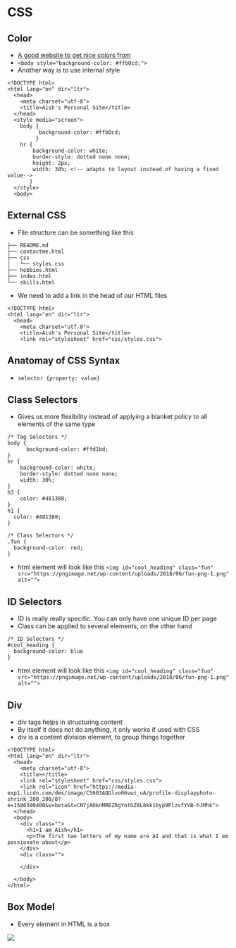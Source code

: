 # CSS

## Color
- [A good website to get nice colors from](www.colorhunt.co)
- `<body style="background-color: #ffb0cd;">`
- Another way is to use internal style

```
<!DOCTYPE html>
<html lang="en" dir="ltr">
  <head>
    <meta charset="utf-8">
    <title>Aish's Personal Site</title>
  </head>
  <style media="screen">
    body {
          background-color: #ffb0cd;
         }
    hr {
        background-color: white;
        border-style: dotted none none;
        height: 2px;
        width: 30%; <!-- adapts to layout instead of having a fixed value-->
       }
  </style>
  <body>
```

## External CSS
- File structure can be something like this
```
├── README.md
├── contactme.html
├── css
│   └── styles.css
├── hobbies.html
├── index.html
└── skills.html
```
- We need to add a link in the head of our HTML files
```
<!DOCTYPE html>
<html lang="en" dir="ltr">
  <head>
    <meta charset="utf-8">
    <title>Aish's Personal Site</title>
    <link rel="stylesheet" href="css/styles.css">
```

## Anatomay of CSS Syntax
- `selector {property: value}`

## Class Selectors
- Gives us more flexibility instead of applying a blanket policy to all elements of the same type

```
/* Tag Selectors */
body {
      background-color: #ffd1bd;
}
hr {
    background-color: white;
    border-style: dotted none none;
    width: 30%;
}
h3 {
    color: #481380;
}
h1 {
  color: #481380;
}

/* Class Selectors */
.fun {
  background-color: red;
}
```
- html element will look like this `<img id="cool_heading" class="fun" src="https://pngimage.net/wp-content/uploads/2018/06/fun-png-1.png" alt="">`

## ID Selectors
- ID is really really specific. You can only have one unique ID per page
- Class can be applied to several elements, on the other hand

```
/* ID Selectors */
#cool_heading {
  background-color: blue
}
```
- html element will look like this `<img id="cool_heading" class="fun" src="https://pngimage.net/wp-content/uploads/2018/06/fun-png-1.png" alt="">`

## Div
- div tags helps in structuring content
- By itself it does not do anything, it only works if used with CSS
- div is a content division element, to group things together

```
<!DOCTYPE html>
<html lang="en" dir="ltr">
  <head>
    <meta charset="utf-8">
    <title></title>
    <link rel="stylesheet" href="css/styles.css">
    <link rel="icon" href="https://media-exp1.licdn.com/dms/image/C5603AQGlvo06vwz_uA/profile-displayphoto-shrink_200_200/0?e=1586390400&v=beta&t=CN7jAOknMREZRgYotGZ8L8kk1byp9PlzvfYVB-hJMhk">
  </head>
  <body>
    <div class="">
      <h1>I am Aish</h1>
      <p>The first two letters of my name are AI and that is what I am passionate about</p>
    </div>
    <div class="">

    </div>

  </body>
</html>

```

## Box Model
- Every element in HTML is a box

 ![](https://www.w3.org/TR/CSS2/images/boxdim.png)
